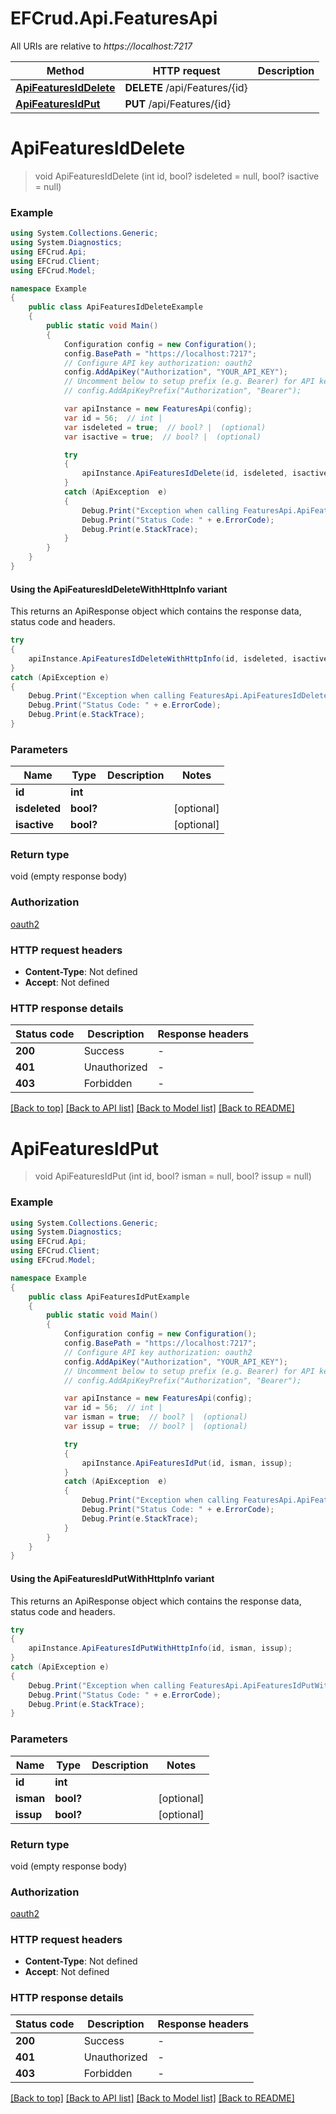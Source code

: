 # EFCrud.Api.FeaturesApi

All URIs are relative to *https://localhost:7217*

| Method | HTTP request | Description |
|--------|--------------|-------------|
| [**ApiFeaturesIdDelete**](FeaturesApi.md#apifeaturesiddelete) | **DELETE** /api/Features/{id} |  |
| [**ApiFeaturesIdPut**](FeaturesApi.md#apifeaturesidput) | **PUT** /api/Features/{id} |  |

<a id="apifeaturesiddelete"></a>
# **ApiFeaturesIdDelete**
> void ApiFeaturesIdDelete (int id, bool? isdeleted = null, bool? isactive = null)



### Example
```csharp
using System.Collections.Generic;
using System.Diagnostics;
using EFCrud.Api;
using EFCrud.Client;
using EFCrud.Model;

namespace Example
{
    public class ApiFeaturesIdDeleteExample
    {
        public static void Main()
        {
            Configuration config = new Configuration();
            config.BasePath = "https://localhost:7217";
            // Configure API key authorization: oauth2
            config.AddApiKey("Authorization", "YOUR_API_KEY");
            // Uncomment below to setup prefix (e.g. Bearer) for API key, if needed
            // config.AddApiKeyPrefix("Authorization", "Bearer");

            var apiInstance = new FeaturesApi(config);
            var id = 56;  // int | 
            var isdeleted = true;  // bool? |  (optional) 
            var isactive = true;  // bool? |  (optional) 

            try
            {
                apiInstance.ApiFeaturesIdDelete(id, isdeleted, isactive);
            }
            catch (ApiException  e)
            {
                Debug.Print("Exception when calling FeaturesApi.ApiFeaturesIdDelete: " + e.Message);
                Debug.Print("Status Code: " + e.ErrorCode);
                Debug.Print(e.StackTrace);
            }
        }
    }
}
```

#### Using the ApiFeaturesIdDeleteWithHttpInfo variant
This returns an ApiResponse object which contains the response data, status code and headers.

```csharp
try
{
    apiInstance.ApiFeaturesIdDeleteWithHttpInfo(id, isdeleted, isactive);
}
catch (ApiException e)
{
    Debug.Print("Exception when calling FeaturesApi.ApiFeaturesIdDeleteWithHttpInfo: " + e.Message);
    Debug.Print("Status Code: " + e.ErrorCode);
    Debug.Print(e.StackTrace);
}
```

### Parameters

| Name | Type | Description | Notes |
|------|------|-------------|-------|
| **id** | **int** |  |  |
| **isdeleted** | **bool?** |  | [optional]  |
| **isactive** | **bool?** |  | [optional]  |

### Return type

void (empty response body)

### Authorization

[oauth2](../README.md#oauth2)

### HTTP request headers

 - **Content-Type**: Not defined
 - **Accept**: Not defined


### HTTP response details
| Status code | Description | Response headers |
|-------------|-------------|------------------|
| **200** | Success |  -  |
| **401** | Unauthorized |  -  |
| **403** | Forbidden |  -  |

[[Back to top]](#) [[Back to API list]](../README.md#documentation-for-api-endpoints) [[Back to Model list]](../README.md#documentation-for-models) [[Back to README]](../README.md)

<a id="apifeaturesidput"></a>
# **ApiFeaturesIdPut**
> void ApiFeaturesIdPut (int id, bool? isman = null, bool? issup = null)



### Example
```csharp
using System.Collections.Generic;
using System.Diagnostics;
using EFCrud.Api;
using EFCrud.Client;
using EFCrud.Model;

namespace Example
{
    public class ApiFeaturesIdPutExample
    {
        public static void Main()
        {
            Configuration config = new Configuration();
            config.BasePath = "https://localhost:7217";
            // Configure API key authorization: oauth2
            config.AddApiKey("Authorization", "YOUR_API_KEY");
            // Uncomment below to setup prefix (e.g. Bearer) for API key, if needed
            // config.AddApiKeyPrefix("Authorization", "Bearer");

            var apiInstance = new FeaturesApi(config);
            var id = 56;  // int | 
            var isman = true;  // bool? |  (optional) 
            var issup = true;  // bool? |  (optional) 

            try
            {
                apiInstance.ApiFeaturesIdPut(id, isman, issup);
            }
            catch (ApiException  e)
            {
                Debug.Print("Exception when calling FeaturesApi.ApiFeaturesIdPut: " + e.Message);
                Debug.Print("Status Code: " + e.ErrorCode);
                Debug.Print(e.StackTrace);
            }
        }
    }
}
```

#### Using the ApiFeaturesIdPutWithHttpInfo variant
This returns an ApiResponse object which contains the response data, status code and headers.

```csharp
try
{
    apiInstance.ApiFeaturesIdPutWithHttpInfo(id, isman, issup);
}
catch (ApiException e)
{
    Debug.Print("Exception when calling FeaturesApi.ApiFeaturesIdPutWithHttpInfo: " + e.Message);
    Debug.Print("Status Code: " + e.ErrorCode);
    Debug.Print(e.StackTrace);
}
```

### Parameters

| Name | Type | Description | Notes |
|------|------|-------------|-------|
| **id** | **int** |  |  |
| **isman** | **bool?** |  | [optional]  |
| **issup** | **bool?** |  | [optional]  |

### Return type

void (empty response body)

### Authorization

[oauth2](../README.md#oauth2)

### HTTP request headers

 - **Content-Type**: Not defined
 - **Accept**: Not defined


### HTTP response details
| Status code | Description | Response headers |
|-------------|-------------|------------------|
| **200** | Success |  -  |
| **401** | Unauthorized |  -  |
| **403** | Forbidden |  -  |

[[Back to top]](#) [[Back to API list]](../README.md#documentation-for-api-endpoints) [[Back to Model list]](../README.md#documentation-for-models) [[Back to README]](../README.md)


